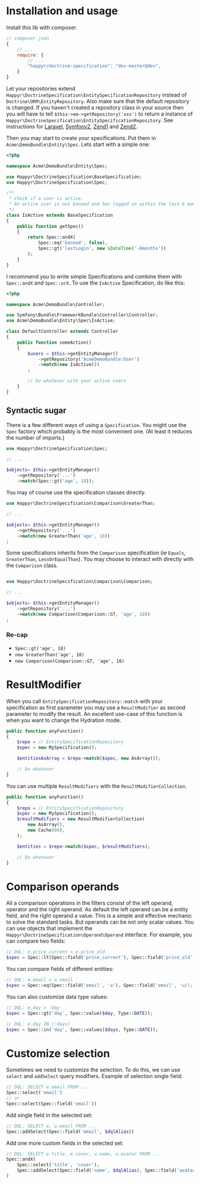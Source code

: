 # Installation and usage

Install this lib with composer.

```js
// composer.json
{
    // ...
    require: {
        // ...
        "happyr/doctrine-specification": "dev-master@dev",
    }
}
```

Let your repositories extend `Happyr\DoctrineSpecification\EntitySpecificationRepository` instead of `Doctrine\ORM\EntityRepository`.
Also make sure that the default repository is changed. If you haven't created a repository class in your source
then you will have to tell `$this->em->getRepository('xxx')` to return a instance of `Happyr\DoctrineSpecification\EntitySpecificationRepository`.
See instructions for [Laravel](0-3-laravel.md), [Symfony2](0-0-symfony.md), [Zend1](0-1-zend1.md) and [Zend2](0-2-zend2.md).

Then you may start to create your specifications. Put them in `Acme\DemoBundle\Entity\Spec`. Lets start with a simple one:

```php
<?php

namespace Acme\DemoBundle\Entity\Spec;

use Happyr\DoctrineSpecification\BaseSpecification;
use Happyr\DoctrineSpecification\Spec;

/**
 * Check if a user is active.
 * An active user is not banned and has logged in within the last 6 months.
 */
class IsActive extends BaseSpecification
{
    public function getSpec()
    {
        return Spec::andX(
            Spec::eq('banned', false),
            Spec::gt('lastLogin', new \DateTime('-6months'))
        );
    }
}
```

I recommend you to write simple Specifications and combine them with `Spec::andX` and `Spec::orX`. To use the `IsActive`
Specification, do like this:

```php
<?php

namespace Acme\DemoBundle\Controller;

use Symfony\Bundle\FrameworkBundle\Controller\Controller;
use Acme\DemoBundle\Entity\Spec\IsActive;

class DefaultController extends Controller
{
    public function someAction()
    {
        $users = $this->getEntityManager()
            ->getRepository('AcmeDemoBundle:User')
            ->match(new IsActive())
        ;

        // Do whatever with your active users
    }
}
```

## Syntactic sugar

There is a few different ways of using a `Specification`. You might use the `Spec` factory which probably is the most
convenient one. (At least it reduces the number of imports.)

```php
use Happyr\DoctrineSpecification\Spec;

// ...

$objects= $this->getEntityManager()
    ->getRepository('...')
    ->match(Spec::gt('age', 18));
```

You may of course use the specification classes directly.

```php
use Happyr\DoctrineSpecification\Comparison\GreaterThan;

// ...

$objects= $this->getEntityManager()
    ->getRepository('...')
    ->match(new GreaterThan('age', 18))
;
```

Some specifications inherits from the `Comparison` specification (ie `Equals`, `GreaterThan`, `LessOrEqualThan`). You may choose to
interact with directly with the `Comparison` class.

```php

use Happyr\DoctrineSpecification\Comparison\Comparison;

// ...

$objects= $this->getEntityManager()
    ->getRepository('...')
    ->match(new Comparison(Comparison::GT, 'age', 18))
;
```


### Re-cap

* ```Spec::gt('age', 18)```
* ```new GreaterThan('age', 18)```
* ```new Comparison(Comparison::GT, 'age', 18)```



# ResultModifier

When you call `EntitySpecificationRepository::match` with your specification as first parameter you may use a `ResultModifier`
as second parameter to modify the result.  An excellent use-case of this function is
when you want to change the Hydration mode.

```php
public function anyFunction()
{
    $repo = // EntitySpecificationRepository
    $spec = new MySpecification();

    $entitiesAsArray = $repo->match($spec, new AsArray());

    // Do whatever
}

```

You can use multiple `ResultModifiers` with the `ResultModifierCollection`.
```php
public function anyFunction()
{
    $repo = // EntitySpecificationRepository
    $spec = new MySpecification();
    $resultModifiers = new ResultModifierCollection(
        new AsArray(),
        new Cache(60),
    );

    $entities = $repo->match($spec, $resultModifiers);

    // Do whatever
}

```

# Comparison operands

All a comparison operations in the filters consist of the left operand, operator and the right operand. As default the
left operand can be a entity field, and the right operand a value. This is a simple and effective mechanic to solve the
standard tasks.
But operands can be not only scalar values. You can use objects that implement the
`Happyr\DoctrineSpecification\Operand\Operand` interface. For example, you can compare two fields:

```php
// DQL: e.price_current < e.price_old
$spec = Spec::lt(Spec::field('price_current'), Spec::field('price_old'));
```

You can compare fields of different entities:

```php
// DQL: a.email = u.email
$spec = Spec::eq(Spec::field('email', 'a'), Spec::field('email', 'u));
```

You can also customize data type values:

```php
// DQL: e.day > :day
$spec = Spec::gt('day', Spec::value($day, Type::DATE));
```

```php
// DQL: e.day IN (:days)
$spec = Spec::in('day', Spec::values($days, Type::DATE));
```

# Customize selection

Sometimes we need to customize the selection. To do this, we can use `select` and `addSelect` query modifiers. Example
of selection single field:

```php
// DQL: SELECT e.email FROM ...
Spec::select('email')
// or
Spec::select(Spec::field('email'))
```

Add single field in the selected set:

```php
// DQL: SELECT e, u.email FROM ...
Spec::addSelect(Spec::field('email', $dqlAlias))
```

Add one more custom fields in the selected set:

```php
// DQL: SELECT e.title, e.cover, u.name, u.avatar FROM ...
Spec::andX(
    Spec::select('title', 'cover'),
    Spec::addSelect(Spec::field('name', $dqlAlias), Spec::field('avatar', $dqlAlias))
)
```
